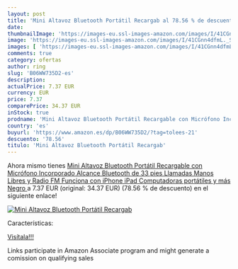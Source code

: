 ```yaml
---
layout: post
title: 'Mini Altavoz Bluetooth Portátil Recargab al 78.56 % de descuento'
date: 
thumbnailImage: 'https://images-eu.ssl-images-amazon.com/images/I/41CGnn4dfmL._SL200_.jpg'
image: 'https://images-eu.ssl-images-amazon.com/images/I/41CGnn4dfmL._SL200_.jpg'
images: [ 'https://images-eu.ssl-images-amazon.com/images/I/41CGnn4dfmL._SL200_.jpg' ]
comments: true
category: ofertas
author: ring
slug: 'B06WW735D2-es'
description:
actualPrice: 7.37 EUR
currency: EUR
price: 7.37
comparePrice: 34.37 EUR
inStock: true
prodname: 'Mini Altavoz Bluetooth Portátil Recargable con Micrófono Incorporado Alcance Bluetooth de 33 pies  Llamadas Manos Libres y Radio FM  Funciona con iPhone  iPad  Computadoras portátiles y más  Negro '
country: 'es'
buyurl: 'https://www.amazon.es/dp/B06WW735D2/?tag=tolees-21'
descuento: '78.56'
titulo: 'Mini Altavoz Bluetooth Portátil Recargab'
---
```


Ahora mismo tienes [Mini Altavoz Bluetooth Portátil Recargable con Micrófono Incorporado Alcance Bluetooth de 33 pies  Llamadas Manos Libres y Radio FM  Funciona con iPhone  iPad  Computadoras portátiles y más  Negro ](https://www.amazon.es/dp/B06WW735D2/?tag=tolees-21) a 7.37 EUR (original: 34.37 EUR) (78.56 %  de descuento) en el siguiente enlace!

[![Mini Altavoz Bluetooth Portátil Recargab](https://images-eu.ssl-images-amazon.com/images/I/41CGnn4dfmL._SL200_.jpg)](https://www.amazon.es/dp/B06WW735D2/?tag=tolees-21)

Características:


[Visítala!!!](https://www.amazon.es/dp/B06WW735D2/?tag=tolees-21)

Links participate in Amazon Associate program and might generate a comission on qualifying sales
